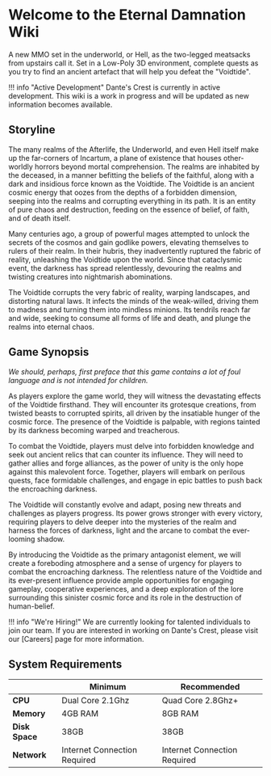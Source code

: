 # Welcome to the Eternal Damnation Wiki

A new MMO set in the underworld, or Hell, as the two-legged meatsacks from upstairs call it.
Set in a Low-Poly 3D environment, complete quests as you try to find an ancient artefact that will help you defeat the "Voidtide".

!!! info "Active Development"
	Dante's Crest is currently in active development. This wiki is a work in progress and will be updated as new information becomes available.


## Storyline

The many realms of the Afterlife, the Underworld, and even Hell itself make up the far-corners of Incartum, a plane of existence that houses other-worldly horrors beyond mortal comprehension. The realms are inhabited by the deceased, in a manner befitting the beliefs of the faithful, along with a dark and insidious force known as the Voidtide. The Voidtide is an ancient cosmic energy that oozes from the depths of a forbidden dimension, seeping into the realms and corrupting everything in its path. It is an entity of pure chaos and destruction, feeding on the essence of belief, of faith, and of death itself.


Many centuries ago, a group of powerful mages attempted to unlock the secrets of the cosmos and gain godlike powers, elevating themselves to rulers of their realm. In their hubris, they inadvertently ruptured the fabric of reality, unleashing the Voidtide upon the world. Since that cataclysmic event, the darkness has spread relentlessly, devouring the realms and twisting creatures into nightmarish abominations.


The Voidtide corrupts the very fabric of reality, warping landscapes, and distorting natural laws. It infects the minds of the weak-willed, driving them to madness and turning them into mindless minions. Its tendrils reach far and wide, seeking to consume all forms of life and death, and plunge the realms into eternal chaos.



## Game Synopsis

*We should, perhaps, first preface that this game contains a lot of foul language and is not intended for children.*


As players explore the game world, they will witness the devastating effects of the Voidtide firsthand. They will encounter its grotesque creations, from twisted beasts to corrupted spirits, all driven by the insatiable hunger of the cosmic force. The presence of the Voidtide is palpable, with regions tainted by its darkness becoming warped and treacherous.


To combat the Voidtide, players must delve into forbidden knowledge and seek out ancient relics that can counter its influence. They will need to gather allies and forge alliances, as the power of unity is the only hope against this malevolent force. Together, players will embark on perilous quests, face formidable challenges, and engage in epic battles to push back the encroaching darkness.


The Voidtide will constantly evolve and adapt, posing new threats and challenges as players progress. Its power grows stronger with every victory, requiring players to delve deeper into the mysteries of the realm and harness the forces of darkness, light and the arcane to combat the ever-looming shadow.


By introducing the Voidtide as the primary antagonist element, we will create a foreboding atmosphere and a sense of urgency for players to combat the encroaching darkness. The relentless nature of the Voidtide and its ever-present influence provide ample opportunities for engaging gameplay, cooperative experiences, and a deep exploration of the lore surrounding this sinister cosmic force and its role in the destruction of human-belief.


!!! info "We're Hiring!"
	We are currently looking for talented individuals to join our team. If you are interested in working on Dante's Crest, please visit our [Careers] page for more information.


## System Requirements

|				|Minimum						|Recommended					|
|---			|---							|---							|
| **CPU**		| Dual Core 2.1Ghz				| Quad Core	2.8Ghz+				|
| **Memory**	| 4GB RAM						| 8GB RAM						|
| **Disk Space**| 38GB							| 38GB		 					|
| **Network**	| Internet Connection Required	| Internet Connection Required	|
